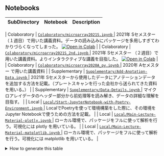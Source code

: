 ## Notebooks

| SubDirectory   | Notebook                                                                                                                                                                                                                                          | Description                                                                                                                                    |
|----------------|---------------------------------------------------------------------------------------------------------------------------------------------------------------------------------------------------------------------------------------------------|------------------------------------------------------------------------------------------------------------------------------------------------|

| Colaboratory   | [ `Colaboratory/microarray2021S.ipynb` ](https://nbviewer.jupyter.org/github/iwasakishuto/TeiLab-BasicLaboratoryWork-in-LifeScienceExperiments/blob/main/notebook/Colaboratory/microarray2021S.ipynb)                                               | 2021年 Sセメスター （１週目）で用いた講義資料。データの読み込みにパッケージを多用しすぎてわかりづらくなってしまった。 [![Open in Colab](https://img.shields.io/badge/1st%20week-open%20in%20Colab-3d80bc?style=flat-radius&logo=google-colab)](https://colab.research.google.com/drive/1_Hr0acMj2vXyKzuCl3MiD6Lede-Vsydv?usp=sharing)  |
| Colaboratory   | [ `Colaboratory/microarray2021S_2nd.ipynb` ](https://nbviewer.jupyter.org/github/iwasakishuto/TeiLab-BasicLaboratoryWork-in-LifeScienceExperiments/blob/main/notebook/Colaboratory/microarray2021S_2nd.ipynb)                                       | 2021年 Sセメスター （２週目）で用いた講義資料。よりインタラクティブな講義を目指した。 [![Open in Colab](https://img.shields.io/badge/2nd%20week-open%20in%20Colab-3d80bc?style=flat-radius&logo=google-colab)](https://colab.research.google.com/drive/1_Hr0acMj2vXyKzuCl3MiD6Lede-Vsydv?usp=sharing)
   |
| Colaboratory   | [ `Colaboratory/microarray2020A_py.ipynb` ](https://nbviewer.jupyter.org/github/iwasakishuto/TeiLab-BasicLaboratoryWork-in-LifeScienceExperiments/blob/main/notebook/Colaboratory/microarray2020A_py.ipynb)                                         | 2020年 Aセメスター で用いた講義資料                                                                                                            |
| Supplementary  | [ `Supplementary/Add-Anotation-Data.ipynb` ](https://nbviewer.jupyter.org/github/iwasakishuto/TeiLab-BasicLaboratoryWork-in-LifeScienceExperiments/blob/main/notebook/Supplementary/Add-Anotation-Data.ipynb)                                       | 2021年 Sセメスターから使用したデータにアノテーションデータを追加する方法を記載。（プレートスキャンを行った会社から送られてきた資料を用いる。） |
| Supplementary  | [ `Supplementary/Data-Details.ipynb` ](https://nbviewer.jupyter.org/github/iwasakishuto/TeiLab-BasicLaboratoryWork-in-LifeScienceExperiments/blob/main/notebook/Supplementary/Data-Details.ipynb)                                                   | マイクロアレイデータのヘッダー部分から前処理等を読み解き、データの詳細な理解を目指す。                                                         |
| Local          | [ `Local/Start-JupyterNotebook-with-Poetry-Environment.ipynb` ](https://nbviewer.jupyter.org/github/iwasakishuto/TeiLab-BasicLaboratoryWork-in-LifeScienceExperiments/blob/main/notebook/Local/Start-JupyterNotebook-with-Poetry-Environment.ipynb) | LocalでPoetryを使って環境構築をした際に、その環境をJupyter Notebookで使うための方法を記載。                                                    |
| Local          | [ `Local/Main-Lecture-Material-plotly.ipynb` ](https://nbviewer.jupyter.org/github/iwasakishuto/TeiLab-BasicLaboratoryWork-in-LifeScienceExperiments/blob/main/notebook/Local/Main-Lecture-Material-plotly.ipynb)                                   | ローカル環境で、パッケージをフルに使って解析を行う。可視化には plotly を用いている。                                                           |
| Local          | [ `Local/Main-Lecture-Material-matplotlib.ipynb` ](https://nbviewer.jupyter.org/github/iwasakishuto/TeiLab-BasicLaboratoryWork-in-LifeScienceExperiments/blob/main/notebook/Local/Main-Lecture-Material-matplotlib.ipynb)                           | ローカル環境で、パッケージをフルに使って解析を行う。可視化には matplotlib を用いている。                                                       |

<details>
  <summary>How to generate this table</summary>

```python
  import os
  from tabulate import tabulate
  tabular_data = []
  PREFIX = "https://nbviewer.jupyter.org/github/iwasakishuto/TeiLab-BasicLaboratoryWork-in-LifeScienceExperiments/blob/main/notebook"
  for subdir in os.listdir():
      if (not os.path.isdir(subdir)) or subdir.startswith("."): continue
      for fn in os.listdir(subdir):
          if not fn.endswith(".ipynb"): continue
          fp = f"{subdir}/{fn}"
          link = f"{PREFIX}/{fp}"
          tabular_data.append([subdir, f"[`{fp}`]({link})", ""])
  print(tabulate(tabular_data=tabular_data, headers=["SubDirectory", "Notebook", "Description"], tablefmt="github"))
  ```

</details>
